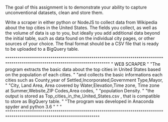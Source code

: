 The goal of this assignment is to demonstrate your ability to capture unconventional datasets, clean and store them.

Write a scraper in either python or NodeJS to collect data from Wikipedia about the top cities in the United States. The fields you collect, as well as the volume of data is up to you, but ideally you add additional data beyond the initial table, such as data found on the individual city pages, or other sources of your choice. The final format should be a CSV file that is ready to be uploaded to a BigQuery table.

""""""""""""""""""""""""""""""""""""""""""""""""""""""""""""""""""""""""""""""""""""""""""""""""""""""""""""""""""""""""""""""""
"            WEB SCRAPER                                                                                                  "
"The program  extracts the basic data about the top cities in United States based on the population of each cities.       "
"and collects the basic informations each cities such as County,year of Settled,Incorporated,Government Type,Mayor,       "
"City, Land Area, Area covered by Water,Elevation,Time zone, Time zone at Summer,Website,ZIP Codes,Area codes,            "
"population Density.                                                                                                      "
"the output is stored as  Top_cities_in_the_United_States.csv , that is compatible to store as BigQuery table.            "
"The program was developed in Anaconda spyder and python 3.6                                                              "
"                                                                                                                         "
"""""""""""""""""""""""""""""""""""""""""""""""""""""""""""""""""""""""""""""""""""""""""""""""""""""""""""""""""""""""""""
